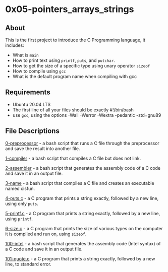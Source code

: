 # 0x05-pointers_arrays_strings 
## About
This is the first project to introduce the C Programming language, it includes:
- What is `main`
- How to print text using `printf`, `puts`, and `putchar`.
- How to get the size of a specific type using unary operator `sizeof`
- How to compile using `gcc`
- What is the default program name when compiling with gcc

## Requirements
- Ubuntu 20.04 LTS
- The first line of all your files should be exactly #!/bin/bash
- use `gcc`, using the options -Wall -Werror -Wextra -pedantic -std=gnu89

## File Descriptions
[0-preprocessor](https://github.com/szbrooks2017/holbertonschool-low_level_programming/blob/main/0x00-hello_world/0-preprocessor) -  a bash script that runs a C file through the preprocessor and save the result into another file.

[1-compiler](https://github.com/szbrooks2017/holbertonschool-low_level_programming/blob/main/0x00-hello_world/1-compiler) - a bash script that compiles a C file but does not link.

[2-assembler](https://github.com/szbrooks2017/holbertonschool-low_level_programming/blob/main/0x00-hello_world/2-assembler) -  a bash script that generates the assembly code of a C code and save it in an output file.

[3-name](https://github.com/szbrooks2017/holbertonschool-low_level_programming/blob/main/0x00-hello_world/3-name) - a bash script that compiles a C file and creates an executable named cisfun.

[4-puts.c](https://github.com/szbrooks2017/holbertonschool-low_level_programming/blob/main/0x00-hello_world/4-puts.c) - a C program that prints a string exactly, followed by a new line, using only `puts`.

[5-printf.c](https://github.com/szbrooks2017/holbertonschool-low_level_programming/blob/main/0x00-hello_world/5-printf.c) - a C program that prints a string exactly, followed by a new line, using `printf`.

[6-size.c](https://github.com/szbrooks2017/holbertonschool-low_level_programming/blob/main/0x00-hello_world/6-size.c) - a C program that prints the size of various types on the computer it is compiled and run on, using  `sizeof`.

[100-intel](https://github.com/szbrooks2017/holbertonschool-low_level_programming/blob/main/0x00-hello_world/100-intel) -  a bash script that generates the assembly code (Intel syntax) of a C code and save it in an output file.

[101-quote.c](https://github.com/szbrooks2017/holbertonschool-low_level_programming/blob/main/0x00-hello_world/101-quote.c) -  a C program that prints a string exactly, followed by a new line, to standard error.
